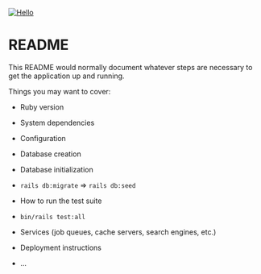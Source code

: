 [![Hello](https://github.com/seahal/demo-application-ror/actions/workflows/example.yaml/badge.svg)](https://github.com/seahal/demo-application-ror/actions/workflows/example.yaml)
# README

This README would normally document whatever steps are necessary to get the
application up and running.

Things you may want to cover:

* Ruby version

* System dependencies

* Configuration

* Database creation

* Database initialization
- `rails db:migrate` => `rails db:seed`
* How to run the test suite
- `bin/rails test:all`
* Services (job queues, cache servers, search engines, etc.)

* Deployment instructions

* ...
